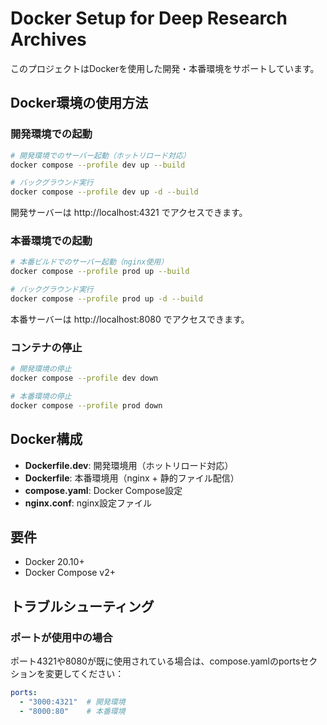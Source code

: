 # Docker Setup for Deep Research Archives

このプロジェクトはDockerを使用した開発・本番環境をサポートしています。

## Docker環境の使用方法

### 開発環境での起動

```bash
# 開発環境でのサーバー起動（ホットリロード対応）
docker compose --profile dev up --build

# バックグラウンド実行
docker compose --profile dev up -d --build
```

開発サーバーは http://localhost:4321 でアクセスできます。

### 本番環境での起動

```bash
# 本番ビルドでのサーバー起動（nginx使用）
docker compose --profile prod up --build

# バックグラウンド実行
docker compose --profile prod up -d --build
```

本番サーバーは http://localhost:8080 でアクセスできます。

### コンテナの停止

```bash
# 開発環境の停止
docker compose --profile dev down

# 本番環境の停止
docker compose --profile prod down
```

## Docker構成

- **Dockerfile.dev**: 開発環境用（ホットリロード対応）
- **Dockerfile**: 本番環境用（nginx + 静的ファイル配信）
- **compose.yaml**: Docker Compose設定
- **nginx.conf**: nginx設定ファイル

## 要件

- Docker 20.10+
- Docker Compose v2+

## トラブルシューティング

### ポートが使用中の場合

ポート4321や8080が既に使用されている場合は、compose.yamlのportsセクションを変更してください：

```yaml
ports:
  - "3000:4321"  # 開発環境
  - "8000:80"    # 本番環境
```